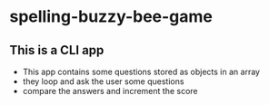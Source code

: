 # spelling-buzzy-bee-game
## This is a CLI app
- This app contains some questions stored as objects in an array
- they loop and ask the user some questions
- compare the answers and increment the score
